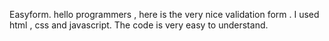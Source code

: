  Easyform.
hello programmers , here is the very nice validation form .
I used html , css and javascript.
The code is very easy to understand.
